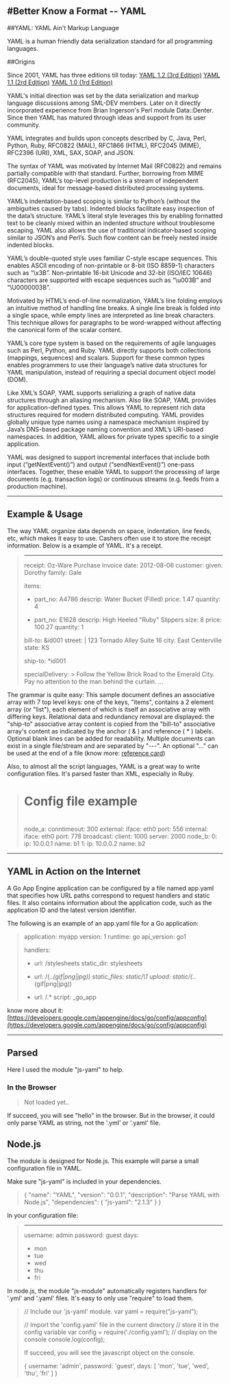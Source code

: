 #Better Know a Format -- YAML
----------------------------------------

##YAML: YAML Ain't Markup Language

YAML is a human friendly data serialization standard for all programming languages.

##Origins

Since 2001, YAML has three editions till today:
  [YAML 1.2 (3rd Edition)](http://www.yaml.org/spec/1.2/spec.html)
  [YAML 1.1 (2rd Edition)](http://yaml.org/spec/1.1/)
  [YAML 1.0 (1rd Edition)](http://yaml.org/spec/1.0/)

YAML's initial direction was set by the data serialization and markup language discussions among SML-DEV members. Later on it directly incorporated experience from Brian Ingerson's Perl module Data::Denter. Since then YAML has matured through ideas and support from its user community.

YAML integrates and builds upon concepts described by C, Java, Perl, Python, Ruby, RFC0822 (MAIL), RFC1866 (HTML), RFC2045 (MIME), RFC2396 (URI), XML, SAX, SOAP, and JSON.

The syntax of YAML was motivated by Internet Mail (RFC0822) and remains partially compatible with that standard. Further, borrowing from MIME (RFC2045), YAML’s top-level production is a stream of independent documents, ideal for message-based distributed processing systems.

YAML’s indentation-based scoping is similar to Python’s (without the ambiguities caused by tabs). Indented blocks facilitate easy inspection of the data’s structure. YAML’s literal style leverages this by enabling formatted text to be cleanly mixed within an indented structure without troublesome escaping. YAML also allows the use of traditional indicator-based scoping similar to JSON’s and Perl’s. Such flow content can be freely nested inside indented blocks.

YAML’s double-quoted style uses familiar C-style escape sequences. This enables ASCII encoding of non-printable or 8-bit (ISO 8859-1) characters such as “\x3B”. Non-printable 16-bit Unicode and 32-bit (ISO/IEC 10646) characters are supported with escape sequences such as “\u003B” and “\U0000003B”.

Motivated by HTML’s end-of-line normalization, YAML’s line folding employs an intuitive method of handling line breaks. A single line break is folded into a single space, while empty lines are interpreted as line break characters. This technique allows for paragraphs to be word-wrapped without affecting the canonical form of the scalar content.

YAML’s core type system is based on the requirements of agile languages such as Perl, Python, and Ruby. YAML directly supports both collections (mappings, sequences) and scalars. Support for these common types enables programmers to use their language’s native data structures for YAML manipulation, instead of requiring a special document object model (DOM).

Like XML’s SOAP, YAML supports serializing a graph of native data structures through an aliasing mechanism. Also like SOAP, YAML provides for application-defined types. This allows YAML to represent rich data structures required for modern distributed computing. YAML provides globally unique type names using a namespace mechanism inspired by Java’s DNS-based package naming convention and XML’s URI-based namespaces. In addition, YAML allows for private types specific to a single application.

YAML was designed to support incremental interfaces that include both input (“getNextEvent()”) and output (“sendNextEvent()”) one-pass interfaces. Together, these enable YAML to support the processing of large documents (e.g. transaction logs) or continuous streams (e.g. feeds from a production machine).


--------------------------------------
## Example & Usage

The way YAML organize data depends on space, indentation, line feeds, etc, which makes it easy to use.
Cashers often use it to store the receipt information.
Below is a example of YAML. It's a receipt.

>---
>receipt:     Oz-Ware Purchase Invoice
>date:        2012-08-06
>customer:
>    given:   Dorothy
>    family:  Gale
>
>items:
>    - part_no:   A4786
>      descrip:   Water Bucket (Filled)
>      price:     1.47
>      quantity:  4
>
>    - part_no:   E1628
>      descrip:   High Heeled "Ruby" Slippers
>      size:      8
>      price:     100.27
>      quantity:  1
>
>bill-to:  &id001
>    street: |
>            123 Tornado Alley
>            Suite 16
>    city:   East Centerville
>    state:  KS
>
>ship-to:  *id001
>
>specialDelivery:  >
>    Follow the Yellow Brick
>    Road to the Emerald City.
>    Pay no attention to the
>    man behind the curtain.
>...


The grammar is quite easy: 
This sample document defines an associative array with 7 top level keys: one of the keys, "items", contains a 2 element array (or "list"), each element of which is itself an associative array with differing keys. Relational data and redundancy removal are displayed: the "ship-to" associative array content is copied from the "bill-to" associative array's content as indicated by the anchor ( & ) and reference ( * ) labels. Optional blank lines can be added for readability. Multiple documents can exist in a single file/stream and are separated by "---". An optional "..." can be used at the end of a file (know more: [reference card](http://www.yaml.org/refcard.html))

Also, to almost all the script languages, YAML is a great way to write configuration files. It's parsed faster than XML, especially in Ruby.
				
># 
># Config file example 
># 
>
>node_a: 
>conntimeout: 300 
> external: 
> iface: eth0 
> port: 556 
> internal: 
> iface: eth0 
>port: 778 
> broadcast: 
> client: 1000 
> server: 2000 
>node_b: 
> 0: 
> ip: 10.0.0.1 
> name: b1 
> 1: 
> ip: 10.0.0.2 
> name: b2 
>


--------------------
## YAML in Action on the Internet

A Go App Engine application can be configured by a file named app.yaml that specifies how URL paths correspond to request handlers and static files. It also contains information about the application code, such as the application ID and the latest version identifier.

The following is an example of an app.yaml file for a Go application:

>application: myapp
>version: 1
>runtime: go
>api_version: go1
>
>handlers:
>- url: /stylesheets
>  static_dir: stylesheets
>
>- url: /(.*\.(gif|png|jpg))
>  static_files: static/\1
>  upload: static/(.*\.(gif|png|jpg))
>
>- url: /.*
>  script: _go_app

know more about it: [https://developers.google.com/appengine/docs/go/config/appconfig](https://developers.google.com/appengine/docs/go/config/appconfig)


-------------------------
## Parsed 

Here I used the module "js-yaml" to help.

### In the Browser 

><!DOCTYPE html>
><html>
><head>
>	<meta charset="utf-8">
>	<title>YAML</title>
></head>
><body>
>	<p>Not loaded yet..</p>
><script src="http://ajax.googleapis.com/ajax/libs/jquery/2.0.3/jquery.min.js"></script>
><script src="http://nodeca.github.io/js-yaml/js/js-yaml.js"></script>
><script>
>var doc = jsyaml.load('greeting: hello\nname: world');
>$( document ).ready(function() {
>  $('p').html(doc.greeting);
>});
></script>
></body>
></html>

If succeed, you will see "hello" in the browser.
But in the browser, it could only parse YAML as string, not the '.yml' or '.yaml' file.

## Node.js

The module is designed for Node.js.
This example will parse a small configuration file in YAML.

Make sure "js-yaml" is included in your dependencies.

>{
>	"name": "YAML",
>	"version": "0.0.1",
>	"description": "Parse YAML with Node.js",
>	"dependencies": {
>		"js-yaml": "2.1.3"
>	}
>}

In your configuration file:

>---
>username: admin
>password: guest
>days:
>- mon
>- tue
>- wed
>- thu
>- fri

In node.js, the module "js-module" automatically registers handlers for '.yml' and '.yaml' files. It's easy to only use "require" to load them.


>// Include our 'js-yaml' module.
>var yaml = require("js-yaml");
>
>// Import the 'config.yaml' file in the current directory
>// store it in the config variable
>var config = require('./config.yaml');
>// display on the console
>console.log(config);
>
>If succeed, you will see the javascript object on the console.
>
>{ username: 'admin',
>  password: 'guest',
>  days: [ 'mon', 'tue', 'wed', 'thu', 'fri' ] }
